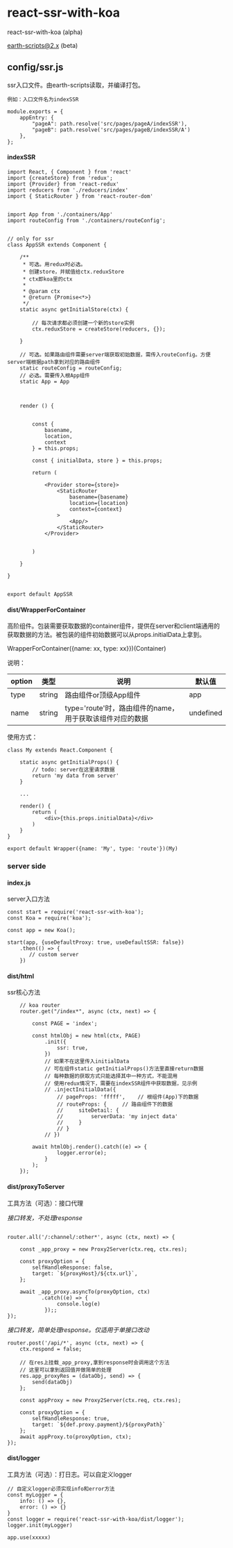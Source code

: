 # react-ssr-with-koa

react-ssr-with-koa (alpha)

earth-scripts@2.x (beta)


## config/ssr.js

ssr入口文件。由earth-scripts读取，并编译打包。

```
例如：入口文件名为indexSSR

module.exports = {
    appEntry: {
        "pageA": path.resolve('src/pages/pageA/indexSSR'),
        "pageB": path.resolve('src/pages/pageB/indexSSR/A')
    },
};

```

#### indexSSR 

```
import React, { Component } from 'react'
import {createStore} from 'redux';
import {Provider} from 'react-redux'
import reducers from './reducers/index'
import { StaticRouter } from 'react-router-dom'


import App from './containers/App'
import routeConfig from './containers/routeConfig';


// only for ssr
class AppSSR extends Component {

    /**
     * 可选。用redux时必选。
     * 创建store，并赋值给ctx.reduxStore
     * ctx即koa里的ctx
     *
     * @param ctx
     * @return {Promise<*>}
     */
    static async getInitialStore(ctx) {

        // 每次请求都必须创建一个新的store实例
        ctx.reduxStore = createStore(reducers, {});
        
    }

    // 可选。如果路由组件需要server端获取初始数据，需传入routeConfig。方便server端根据path拿到对应的路由组件
    static routeConfig = routeConfig;
    // 必选。需要传入根App组件
    static App = App



    render () {


        const {
            basename,
            location,
            context
        } = this.props;

        const { initialData, store } = this.props;

        return (

            <Provider store={store}>
                <StaticRouter
                    basename={basename}
                    location={location}
                    context={context}
                >
                    <App/>
                </StaticRouter>
            </Provider>


        )

    }

}


export default AppSSR

```

#### dist/WrapperForContainer

高阶组件。包装需要获取数据的container组件，提供在server和client端通用的获取数据的方法。被包装的组件初始数据可以从props.initialData上拿到。

WrapperForContainer({name: xx, type: xx}})(Container)

说明：

| option | 类型 | 说明 | 默认值 |
| ------ | ------ | ------ | ------ | 
| type | string | 路由组件or顶级App组件 | app |
| name | string | type='route'时，路由组件的name，用于获取该组件对应的数据 | undefined |


使用方式：

```
class My extends React.Component {

    static async getInitialProps() {
        // todo: server在这里请求数据
        return 'my data from server'
    }
    
    ...
    
    render() {
        return (
            <div>{this.props.initialData}</div>
        )
    }
}

export default Wrapper({name: 'My', type: 'route'})(My)

```

### server side

#### index.js

server入口方法

```
const start = require('react-ssr-with-koa');
const Koa = require('koa');

const app = new Koa();

start(app, {useDefaultProxy: true, useDefaultSSR: false})
    .then(() => {
       // custom server
    })

```

#### dist/html

ssr核心方法

```
    // koa router
    router.get("/index*", async (ctx, next) => {

        const PAGE = 'index';

        const htmlObj = new html(ctx, PAGE)
            .init({
                ssr: true,
            })
            // 如果不在这里传入initialData
            // 可在组件static getInitialProps()方法里直接return数据
            // 每种数据的获取方式只能选择其中一种方式，不能混用
            // 使用redux情况下，需要在indexSSR组件中获取数据，见示例
            // .injectInitialData({
                // pageProps: 'fffff',    // 根组件(App)下的数据
                // routeProps: {     // 路由组件下的数据
                //     siteDetail: {
                //         serverData: 'my inject data'
                //     }
                // }
            // })

        await htmlObj.render().catch((e) => {
                logger.error(e);
            }
        );
    });
```

#### dist/proxyToServer

工具方法（可选）：接口代理

*接口转发，不处理response*

```

router.all('/:channel/:other*', async (ctx, next) => {

    const _app_proxy = new Proxy2Server(ctx.req, ctx.res);

    const proxyOption = {
        selfHandleResponse: false,
        target: `${proxyHost}/${ctx.url}`,
    };

    await _app_proxy.asyncTo(proxyOption, ctx)
           .catch((e) => {
                console.log(e)
            });;
});

```

*接口转发，简单处理response。仅适用于单接口改动*

```
router.post('/api/*', async (ctx, next) => {
    ctx.respond = false;

    // 在res上挂载_app_proxy,拿到response时会调用这个方法
    // 这里可以拿到返回值并做简单的处理
    res.app_proxyRes = (dataObj, send) => {
        send(dataObj)
    };

    const appProxy = new Proxy2Server(ctx.req, ctx.res);

    const proxyOption = {
        selfHandleResponse: true,
        target: `${def.proxy.payment}/${proxyPath}`
    };
    await appProxy.to(proxyOption, ctx);
});
```


#### dist/logger

工具方法（可选）：打日志。可以自定义logger

```
// 自定义logger必须实现info和error方法
const myLogger = {
    info: () => {},
    error: () => {}
}
const logger = require('react-ssr-with-koa/dist/logger');
logger.init(myLogger)

app.use(xxxxx)
```